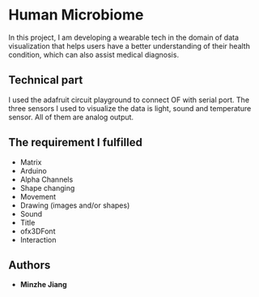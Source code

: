 # Human Microbiome
In this project, I am developing a wearable tech in the domain of data visualization that helps users have a better understanding of their health condition, which can also assist medical diagnosis.

## Technical part
I used the adafruit circuit playground to connect OF with serial port.
The three sensors I used to visualize the data is light, sound and temperature sensor. All of them are analog output.

## The requirement I fulfilled
* Matrix
* Arduino
* Alpha Channels
* Shape changing
* Movement
* Drawing (images and/or shapes)
* Sound
* Title
* ofx3DFont
* Interaction

## Authors

* **Minzhe Jiang** 












